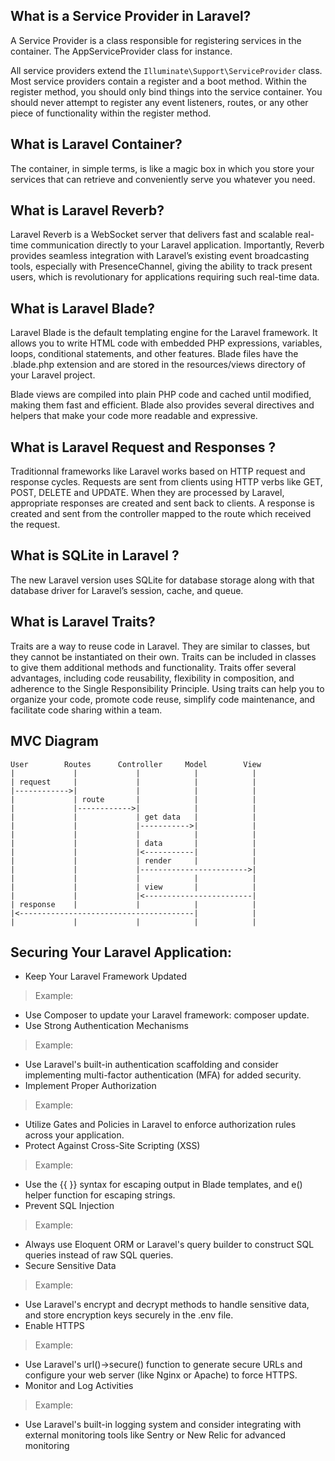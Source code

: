 ## What is a Service Provider in Laravel?
A Service Provider is a class responsible for registering services in the container. The AppServiceProvider class for instance.

All service providers extend the `Illuminate\Support\ServiceProvider` class. Most service providers contain a register and a boot method. Within the register method, you should only bind things into the service container. You should never attempt to register any event listeners, routes, or any other piece of functionality within the register method.

## What is Laravel Container?
The container, in simple terms, is like a magic box in which you store your services that can retrieve and conveniently serve you whatever you need.

## What is Laravel Reverb?
Laravel Reverb is a WebSocket server that delivers fast and scalable real-time communication directly to your Laravel application. Importantly, Reverb provides seamless integration with Laravel’s existing event broadcasting tools, especially with PresenceChannel, giving the ability to track present users, which is revolutionary for applications requiring such real-time data.

## What is Laravel Blade?
Laravel Blade is the default templating engine for the Laravel framework. It allows you to write HTML code with embedded PHP expressions, variables, loops, conditional statements, and other features. Blade files have the .blade.php extension and are stored in the resources/views directory of your Laravel project.

Blade views are compiled into plain PHP code and cached until modified, making them fast and efficient. Blade also provides several directives and helpers that make your code more readable and expressive.

## What is Laravel Request and Responses ?
Traditionnal frameworks like Laravel works based on HTTP request and response cycles. Requests are sent from clients using HTTP verbs like GET, POST, DELETE and UPDATE. When they are processed by Laravel, appropriate responses are created and sent back to clients. A response is created and sent from the controller mapped to the route which received the request.

## What is SQLite in Laravel ?
The new Laravel version uses SQLite for database storage along with that database driver for Laravel’s session, cache, and queue.

## What is Laravel Traits?
Traits are a way to reuse code in Laravel.
They are similar to classes, but they cannot be instantiated on their own.
Traits can be included in classes to give them additional methods and functionality.
Traits offer several advantages, including code reusability, flexibility in composition, and adherence to the Single Responsibility Principle.
Using traits can help you to organize your code, promote code reuse, simplify code maintenance, and facilitate code sharing within a team.

## MVC Diagram
```pre
User        Routes      Controller     Model        View
|             |             |            |            |
| request     |             |            |            |
|------------>|             |            |            |
|             | route       |            |            |
|             |------------>|            |            |
|             |             | get data   |            |
|             |             |----------->|            |
|             |             |            |            |
|             |             | data       |            |
|             |             |<-----------|            |
|             |             | render     |            |
|             |             |------------------------>|
|             |             |            |            |
|             |             | view       |            |
|             |             |<------------------------|
| response    |             |            |            |
|<---------------------------------------|            |
|             |             |            |            |
```

## Securing Your Laravel Application:
- Keep Your Laravel Framework Updated
> Example: 
- Use Composer to update your Laravel framework: composer update.
- Use Strong Authentication Mechanisms
> Example: 
- Use Laravel's built-in authentication scaffolding and consider implementing multi-factor authentication (MFA) for added security.
- Implement Proper Authorization
> Example: 
- Utilize Gates and Policies in Laravel to enforce authorization rules across your application.
- Protect Against Cross-Site Scripting (XSS)
> Example: 
- Use the {{ }} syntax for escaping output in Blade templates, and e() helper function for escaping strings.
- Prevent SQL Injection
> Example: 
- Always use Eloquent ORM or Laravel's query builder to construct SQL queries instead of raw SQL queries.
- Secure Sensitive Data
> Example: 
- Use Laravel's encrypt and decrypt methods to handle sensitive data, and store encryption keys securely in the .env file.
- Enable HTTPS
> Example: 
- Use Laravel's url()->secure() function to generate secure URLs and configure your web server (like Nginx or Apache) to force HTTPS.
- Monitor and Log Activities
> Example: 
- Use Laravel's built-in logging system and consider integrating with external monitoring tools like Sentry or New Relic for advanced monitoring